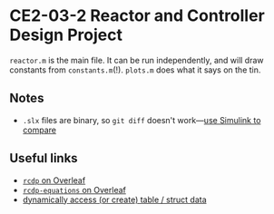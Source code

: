 # CE2-03-2 Reactor and Controller Design Project

`reactor.m` is the main file. It can be run independently, and will draw constants from `constants.m`(!). `plots.m` does what it says on the tin.

## Notes

- `.slx` files are binary, so `git diff` doesn't work—[use Simulink to compare](https://uk.mathworks.com/help/simulink/ug/merge-simulink-models-from-the-comparison-report.html)

## Useful links

- [`rcdp` on Overleaf](https://www.overleaf.com/project/5c79642b6137e10d5ee8b4ef)
- [`rcdp-equations` on Overleaf](https://www.overleaf.com/project/5c6e80e80219993c39a6dd8a)
- [dynamically access (or create) table / struct data](https://uk.mathworks.com/help/matlab/matlab_prog/generate-field-names-from-variables.html)
